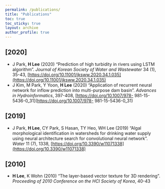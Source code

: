 ```yaml
---
permalink: /publications/
title: "Publications"
toc: true
toc_sticky: true
layout: archive
author_profile: true
---
```


## [2020]
 - J Park, **H Lee** (2020) “Prediction of high turbidity in rivers using LSTM algorithm”. *Journal of Korean 
Society of Water and Wastewater* 34 (1), 35-43, [https://doi.org/10.11001/jksww.2020.34.1.035](https://doi.org/10.11001/jksww.2020.34.1.035)
 - J Kim, M Park, Y Yoon, **H Lee** (2020) “Application of recurrent neural network for inflow prediction 
into multi-purpose dam basin”. *Advances in Hydroinformatics*, 397-408, [https://doi.org/10.1007/978-
981-15-5436-0_31](https://doi.org/10.1007/978-
981-15-5436-0_31)

## [2019]
 - J Park, **H Lee**, CY Park, S Hasan, TY Heo, WH Lee (2019) “Algal morphological identification in
watersheds for drinking water supply using neural architecture search for convolutional neural network”. 
*Water* 11 (7), 1338, [https://doi.org/10.3390/w11071338](https://doi.org/10.3390/w11071338)

## [2010]
 - **H Lee**, K Wohn (2010) “The layer-based vector texture for 3D rendering”. *Proceeding of 2010
Conference on the HCI Society of Korea*, 40-43
